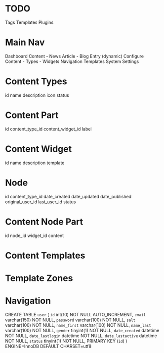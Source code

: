 TODO
====
Tags
Templates
Plugins




Main Nav
========
Dashboard
Content
	- News Article
	- Blog Entry
	(dynamic)
Configure Content
	- Types
	- Widgets
Navigation
Templates
System Settings

Content Types
=============

id
name
description
icon
status



Content Part
=============

id
content_type_id
content_widget_id
label



Content Widget
==============
id
name
description
template





Node
=============

id
content_type_id
date_created
date_updated
date_published
original_user_id
last_user_id
status



Content Node Part
=================

id
node_id
widget_id
content





Content Templates
=================




Template Zones
==============








Navigation
==========














CREATE TABLE `user` (
	`id` int(10) NOT NULL AUTO_INCREMENT,
	`email` varchar(150) NOT NULL,
	`password` varchar(100) NOT NULL,
	`salt` varchar(100) NOT NULL,
	`name_first` varchar(100) NOT NULL,
	`name_last` varchar(100) NOT NULL,
	`gender` tinyint(1) NOT NULL,
	`date_created` datetime NOT NULL,
	`date_lastlogin` datetime NOT NULL,
	`date_lastactive` datetime NOT NULL,
	`status` tinyint(1) NOT NULL,
	PRIMARY KEY (`id`)
) ENGINE=InnoDB DEFAULT CHARSET=utf8





